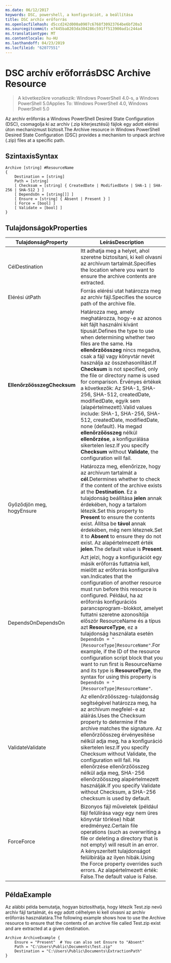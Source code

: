 ```yaml
---
ms.date: 06/12/2017
keywords: DSC, powershell, a konfigurációt, a beállítása
title: DSC archív erőforrás
ms.openlocfilehash: d5ccd242d000a0907c6768f30923764be6bf20a3
ms.sourcegitcommit: e7445ba8203da304286c591ff513900ad1c244a4
ms.translationtype: MT
ms.contentlocale: hu-HU
ms.lasthandoff: 04/23/2019
ms.locfileid: "62077551"
---
```

# <a name="dsc-archive-resource"></a><span data-ttu-id="2c7c2-103">DSC archív erőforrás</span><span class="sxs-lookup"><span data-stu-id="2c7c2-103">DSC Archive Resource</span></span>

> <span data-ttu-id="2c7c2-104">A következőkre vonatkozik: Windows PowerShell 4.0-s, a Windows PowerShell 5.0</span><span class="sxs-lookup"><span data-stu-id="2c7c2-104">Applies To: Windows PowerShell 4.0, Windows PowerShell 5.0</span></span>

<span data-ttu-id="2c7c2-105">Az archív erőforrás a Windows PowerShell Desired State Configuration (DSC), csomagolja ki az archív (.zip kiterjesztésű) fájlok egy adott elérési úton mechanizmust biztosít.</span><span class="sxs-lookup"><span data-stu-id="2c7c2-105">The Archive resource in Windows PowerShell Desired State Configuration (DSC) provides a mechanism to unpack archive (.zip) files at a specific path.</span></span>

## <a name="syntax"></a><span data-ttu-id="2c7c2-106">Szintaxis</span><span class="sxs-lookup"><span data-stu-id="2c7c2-106">Syntax</span></span>
```MOF
Archive [string] #ResourceName
{
    Destination = [string]
    Path = [string]
    [ Checksum = [string] { CreatedDate | ModifiedDate | SHA-1 | SHA-256 | SHA-512 } ]
    [ DependsOn = [string[]] ]
    [ Ensure = [string] { Absent | Present } ]
    [ Force = [bool] ]
    [ Validate = [bool] ]
}
```

## <a name="properties"></a><span data-ttu-id="2c7c2-107">Tulajdonságok</span><span class="sxs-lookup"><span data-stu-id="2c7c2-107">Properties</span></span>

|  <span data-ttu-id="2c7c2-108">Tulajdonság</span><span class="sxs-lookup"><span data-stu-id="2c7c2-108">Property</span></span>  |  <span data-ttu-id="2c7c2-109">Leírás</span><span class="sxs-lookup"><span data-stu-id="2c7c2-109">Description</span></span>   |
|---|---|
| <span data-ttu-id="2c7c2-110">Cél</span><span class="sxs-lookup"><span data-stu-id="2c7c2-110">Destination</span></span>| <span data-ttu-id="2c7c2-111">Itt adhatja meg a helyet, ahol szeretne biztosítani, ki kell olvasni az archívum tartalmát.</span><span class="sxs-lookup"><span data-stu-id="2c7c2-111">Specifies the location where you want to ensure the archive contents are extracted.</span></span>|
| <span data-ttu-id="2c7c2-112">Elérési út</span><span class="sxs-lookup"><span data-stu-id="2c7c2-112">Path</span></span>| <span data-ttu-id="2c7c2-113">Forrás elérési utat határozza meg az archív fájl.</span><span class="sxs-lookup"><span data-stu-id="2c7c2-113">Specifies the source path of the archive file.</span></span>|
| <span data-ttu-id="2c7c2-114">__Ellenőrzőösszeg__</span><span class="sxs-lookup"><span data-stu-id="2c7c2-114">__Checksum__</span></span>| <span data-ttu-id="2c7c2-115">Határozza meg, amely meghatározza, hogy-e az azonos két fájlt használni kívánt típusát.</span><span class="sxs-lookup"><span data-stu-id="2c7c2-115">Defines the type to use when determining whether two files are the same.</span></span> <span data-ttu-id="2c7c2-116">Ha __ellenőrzőösszeg__ nincs megadva, csak a fájl vagy könyvtár nevét használja az összehasonlítást.</span><span class="sxs-lookup"><span data-stu-id="2c7c2-116">If __Checksum__ is not specified, only the file or directory name is used for comparison.</span></span> <span data-ttu-id="2c7c2-117">Érvényes értékek a következők: Az SHA-1, SHA-256, SHA-512, createdDate, modifiedDate, egyik sem (alapértelmezett).</span><span class="sxs-lookup"><span data-stu-id="2c7c2-117">Valid values include: SHA-1, SHA-256, SHA-512, createdDate, modifiedDate, none (default).</span></span> <span data-ttu-id="2c7c2-118">Ha megad __ellenőrzőösszeg__ nélkül __ellenőrzése__, a konfigurálása sikertelen lesz.</span><span class="sxs-lookup"><span data-stu-id="2c7c2-118">If you specify __Checksum__ without __Validate__, the configuration will fail.</span></span>|
| <span data-ttu-id="2c7c2-119">Győződjön meg, hogy</span><span class="sxs-lookup"><span data-stu-id="2c7c2-119">Ensure</span></span>| <span data-ttu-id="2c7c2-120">Határozza meg, ellenőrizze, hogy az archívum tartalmát a __cél__.</span><span class="sxs-lookup"><span data-stu-id="2c7c2-120">Determines whether to check if the content of the archive exists at the __Destination__.</span></span> <span data-ttu-id="2c7c2-121">Ez a tulajdonság beállítása __jelen__ annak érdekében, hogy a tartalom létezik.</span><span class="sxs-lookup"><span data-stu-id="2c7c2-121">Set this property to __Present__ to ensure the contents exist.</span></span> <span data-ttu-id="2c7c2-122">Állítsa be __távol__ annak érdekében, még nem léteznek.</span><span class="sxs-lookup"><span data-stu-id="2c7c2-122">Set it to __Absent__ to ensure they do not exist.</span></span> <span data-ttu-id="2c7c2-123">Az alapértelmezett érték __jelen__.</span><span class="sxs-lookup"><span data-stu-id="2c7c2-123">The default value is __Present__.</span></span>|
| <span data-ttu-id="2c7c2-124">DependsOn</span><span class="sxs-lookup"><span data-stu-id="2c7c2-124">DependsOn</span></span> | <span data-ttu-id="2c7c2-125">Azt jelzi, hogy a konfigurációt egy másik erőforrás futtatnia kell, mielőtt az erőforrás konfigurálva van.</span><span class="sxs-lookup"><span data-stu-id="2c7c2-125">Indicates that the configuration of another resource must run before this resource is configured.</span></span> <span data-ttu-id="2c7c2-126">Például, ha az erőforrás konfigurációs parancsprogram-blokkot, amelyet futtatni szeretne azonosítója először ResourceName és a típus azt __ResourceType__, ez a tulajdonság használata esetén `DependsOn = "[ResourceType]ResourceName"`.</span><span class="sxs-lookup"><span data-stu-id="2c7c2-126">For example, if the ID of the resource configuration script block that you want to run first is ResourceName and its type is __ResourceType__, the syntax for using this property is `DependsOn = "[ResourceType]ResourceName"`.</span></span>|
| <span data-ttu-id="2c7c2-127">Validate</span><span class="sxs-lookup"><span data-stu-id="2c7c2-127">Validate</span></span>| <span data-ttu-id="2c7c2-128">Az ellenőrzőösszeg-tulajdonság segítségével határozza meg, ha az archívum megfelel-e az aláírás.</span><span class="sxs-lookup"><span data-stu-id="2c7c2-128">Uses the Checksum property to determine if the archive matches the signature.</span></span> <span data-ttu-id="2c7c2-129">Az ellenőrzőösszeg érvényesítése nélkül adja meg, ha a konfiguráció sikertelen lesz.</span><span class="sxs-lookup"><span data-stu-id="2c7c2-129">If you specify Checksum without Validate, the configuration will fail.</span></span> <span data-ttu-id="2c7c2-130">Ha ellenőrzése ellenőrzőösszeg nélkül adja meg, SHA-256 ellenőrzőösszeg alapértelmezett használják.</span><span class="sxs-lookup"><span data-stu-id="2c7c2-130">If you specify Validate without Checksum, a SHA-256 checksum is used by default.</span></span>|
| <span data-ttu-id="2c7c2-131">Force</span><span class="sxs-lookup"><span data-stu-id="2c7c2-131">Force</span></span>| <span data-ttu-id="2c7c2-132">Bizonyos fájl műveletek (például fájl felülírása vagy egy nem üres könyvtár törlése) hibát eredményez.</span><span class="sxs-lookup"><span data-stu-id="2c7c2-132">Certain file operations (such as overwriting a file or deleting a directory that is not empty) will result in an error.</span></span> <span data-ttu-id="2c7c2-133">A kényszerített tulajdonságot felülbírálja az ilyen hibák.</span><span class="sxs-lookup"><span data-stu-id="2c7c2-133">Using the Force property overrides such errors.</span></span> <span data-ttu-id="2c7c2-134">Az alapértelmezett érték: False.</span><span class="sxs-lookup"><span data-stu-id="2c7c2-134">The default value is False.</span></span>|

## <a name="example"></a><span data-ttu-id="2c7c2-135">Példa</span><span class="sxs-lookup"><span data-stu-id="2c7c2-135">Example</span></span>

<span data-ttu-id="2c7c2-136">Az alábbi példa bemutatja, hogyan biztosíthatja, hogy létezik Test.zip nevű archív fájl tartalmát, és egy adott célhelyen ki kell olvasni az archív erőforrás használatára.</span><span class="sxs-lookup"><span data-stu-id="2c7c2-136">The following example shows how to use the Archive resource to ensure that the contents of an archive file called Test.zip exist and are extracted at a given destination.</span></span>

```
Archive ArchiveExample {
    Ensure = "Present"  # You can also set Ensure to "Absent"
    Path = "C:\Users\Public\Documents\Test.zip"
    Destination = "C:\Users\Public\Documents\ExtractionPath"
}
```
